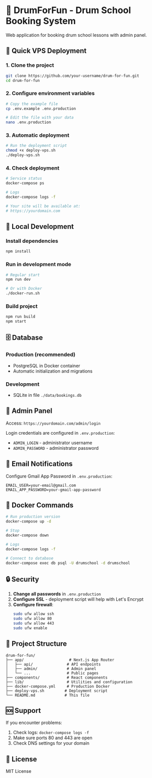 # 🥁 DrumForFun - Drum School Booking System

Web application for booking drum school lessons with admin panel.

## 🚀 Quick VPS Deployment

### 1. Clone the project
```bash
git clone https://github.com/your-username/drum-for-fun.git
cd drum-for-fun
```

### 2. Configure environment variables
```bash
# Copy the example file
cp .env.example .env.production

# Edit the file with your data
nano .env.production
```

### 3. Automatic deployment
```bash
# Run the deployment script
chmod +x deploy-vps.sh
./deploy-vps.sh
```

### 4. Check deployment
```bash
# Service status
docker-compose ps

# Logs
docker-compose logs -f

# Your site will be available at:
# https://yourdomain.com
```

## 🔧 Local Development

### Install dependencies
```bash
npm install
```

### Run in development mode
```bash
# Regular start
npm run dev

# Or with Docker
./docker-run.sh
```

### Build project
```bash
npm run build
npm start
```

## 🗄️ Database

### Production (recommended)
- PostgreSQL in Docker container
- Automatic initialization and migrations

### Development
- SQLite in file `./data/bookings.db`

## 🔐 Admin Panel

Access: `https://yourdomain.com/admin/login`

Login credentials are configured in `.env.production`:
- `ADMIN_LOGIN` - administrator username
- `ADMIN_PASSWORD` - administrator password

## 📧 Email Notifications

Configure Gmail App Password in `.env.production`:
```env
EMAIL_USER=your-email@gmail.com
EMAIL_APP_PASSWORD=your-gmail-app-password
```

## 🐳 Docker Commands

```bash
# Run production version
docker-compose up -d

# Stop
docker-compose down

# Logs
docker-compose logs -f

# Connect to database
docker-compose exec db psql -U drumschool -d drumschool
```

## 🔒 Security

1. **Change all passwords** in `.env.production`
2. **Configure SSL** - deployment script will help with Let's Encrypt
3. **Configure firewall**:
   ```bash
   sudo ufw allow ssh
   sudo ufw allow 80
   sudo ufw allow 443
   sudo ufw enable
   ```

## 📁 Project Structure

```
drum-for-fun/
├── app/                    # Next.js App Router
│   ├── api/               # API endpoints
│   ├── admin/             # Admin panel
│   └── ...                # Public pages
├── components/            # React components
├── lib/                   # Utilities and configuration
├── docker-compose.yml     # Production Docker
├── deploy-vps.sh         # Deployment script
└── README.md             # This file
```

## 🆘 Support

If you encounter problems:
1. Check logs: `docker-compose logs -f`
2. Make sure ports 80 and 443 are open
3. Check DNS settings for your domain

## 📝 License

MIT License
